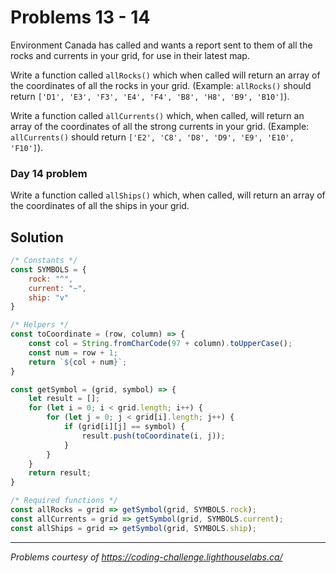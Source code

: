 # Problems 13 - 14

Environment Canada has called and wants a report sent to them of all the rocks and currents in your grid, for use in their latest map.

Write a function called `allRocks()` which when called will return an array of the coordinates of all the rocks in your grid. (Example: `allRocks()` should return `['D1', 'E3', 'F3', 'E4', 'F4', 'B8', 'H8', 'B9', 'B10']`).

Write a function called `allCurrents()` which, when called, will return an array of the coordinates of all the strong currents in your grid. (Example: `allCurrents()` should return `['E2', 'C8', 'D8', 'D9', 'E9', 'E10', 'F10']`).

### Day 14 problem

Write a function called `allShips()` which, when called, will return an array of the coordinates of all the ships in your grid.

## Solution

```javascript
/* Constants */
const SYMBOLS = {
    rock: "^",
    current: "~",
    ship: "v"
}

/* Helpers */
const toCoordinate = (row, column) => {
    const col = String.fromCharCode(97 + column).toUpperCase();
    const num = row + 1;
    return `${col + num}`;
}

const getSymbol = (grid, symbol) => {
    let result = [];
    for (let i = 0; i < grid.length; i++) {
        for (let j = 0; j < grid[i].length; j++) {
            if (grid[i][j] == symbol) {
                result.push(toCoordinate(i, j));
            }
        }
    }
    return result;
}

/* Required functions */
const allRocks = grid => getSymbol(grid, SYMBOLS.rock);
const allCurrents = grid => getSymbol(grid, SYMBOLS.current);
const allShips = grid => getSymbol(grid, SYMBOLS.ship);
```

---

*Problems courtesy of https://coding-challenge.lighthouselabs.ca/*